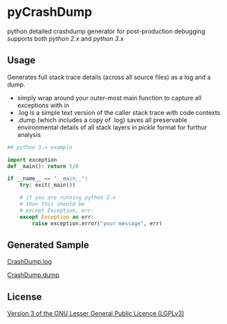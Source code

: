 pyCrashDump
========
python detailed crashdump generator for post-production debugging  
supports both *python 2.x* and *python 3.x*

## Usage

Generates full stack trace details (across all source files) as a log and a dump.  
* simply wrap around your outer-most main function to capture all exceptions with in  
* .log is a simple text version of the caller stack trace with code contexts  
* .dump (which includes a copy of .log) saves all preservable environmental details of all stack layers in *pickle* format for furthur analysis  

```python
## python 3.x example

import exception
def _main(): return 5/0

if __name__ == "__main__":
    try: exit(_main())

    # if you are running python 2.x
    # then this should be
    # except Exception, err:
    except Exception as err:
        raise exception.error("your message", err)
```


## Generated Sample

[CrashDump.log](https://github.com/chen-charles/pyCrashDump/blob/master/sample/CrashDump.log)  

[CrashDump.dump](https://github.com/chen-charles/pyCrashDump/blob/master/sample/CrashDump.dump)  

## License

[Version 3 of the GNU Lesser General Public Licence (LGPLv3)](https://github.com/chen-charles/pyCrashDump/blob/master/LICENSE)  
